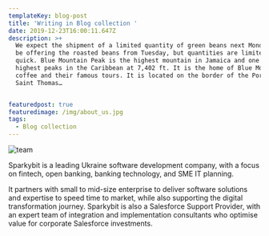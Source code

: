 ```yaml
---
templateKey: blog-post
title: 'Writing in Blog collection '
date: 2019-12-23T16:00:11.647Z
description: >+
  We expect the shipment of a limited quantity of green beans next Monday. We’ll
  be offering the roasted beans from Tuesday, but quantities are limited, so be
  quick. Blue Mountain Peak is the highest mountain in Jamaica and one of the
  highest peaks in the Caribbean at 7,402 ft. It is the home of Blue Mountain
  coffee and their famous tours. It is located on the border of the Portland and
  Saint Thomas…


featuredpost: true
featuredimage: /img/about_us.jpg
tags:
  - Blog collection
---
```

![team](/img/wide.jpg "our team Dnipro")



Sparkybit is a leading Ukraine software development company, with a focus on fintech, open banking, banking technology, and SME IT planning.It partners with small to mid-size enterprise to deliver software solutions and expertise to speed time to market, while also supporting the digital transformation journey. Sparkybit is also a Salesforce Support Provider, with an expert team of integration and implementation consultants who optimise value for corporate Salesforce investments.
